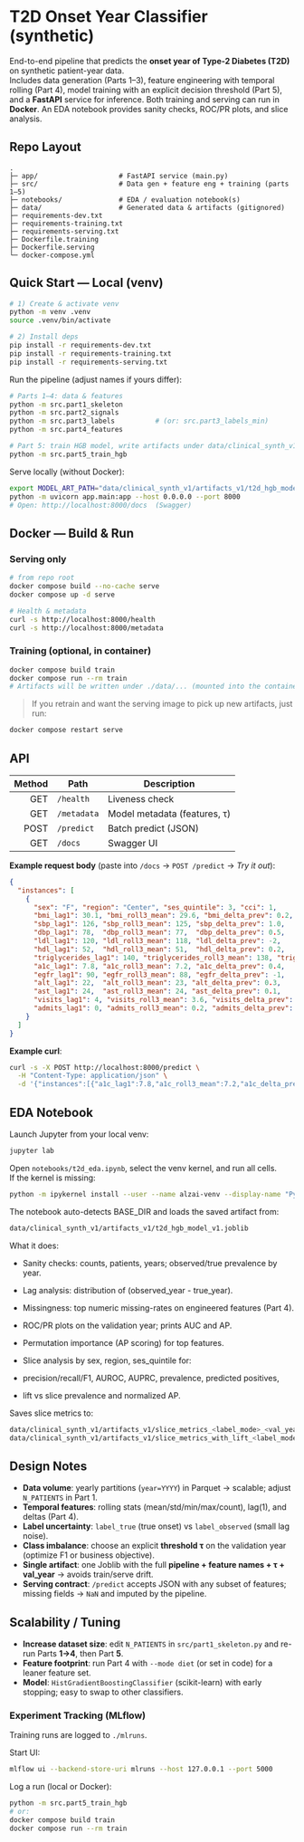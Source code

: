 # T2D Onset Year Classifier (synthetic)

End-to-end pipeline that predicts the **onset year of Type-2 Diabetes (T2D)** on synthetic patient-year data.  
Includes data generation (Parts 1–3), feature engineering with temporal rolling (Part 4), model training with an explicit decision threshold (Part 5), and a **FastAPI** service for inference. Both training and serving can run in **Docker**. An EDA notebook provides sanity checks, ROC/PR plots, and slice analysis.

## Repo Layout

```
.
├─ app/                    # FastAPI service (main.py)
├─ src/                    # Data gen + feature eng + training (parts 1–5)
├─ notebooks/              # EDA / evaluation notebook(s)
├─ data/                   # Generated data & artifacts (gitignored)
├─ requirements-dev.txt
├─ requirements-training.txt
├─ requirements-serving.txt
├─ Dockerfile.training
├─ Dockerfile.serving
└─ docker-compose.yml
```

## Quick Start — Local (venv)

```bash
# 1) Create & activate venv
python -m venv .venv
source .venv/bin/activate

# 2) Install deps
pip install -r requirements-dev.txt
pip install -r requirements-training.txt
pip install -r requirements-serving.txt
```

Run the pipeline (adjust names if yours differ):

```bash
# Parts 1–4: data & features
python -m src.part1_skeleton
python -m src.part2_signals
python -m src.part3_labels          # (or: src.part3_labels_min)
python -m src.part4_features

# Part 5: train HGB model, write artifacts under data/clinical_synth_v1/artifacts_v1/
python -m src.part5_train_hgb
```

Serve locally (without Docker):

```bash
export MODEL_ART_PATH="data/clinical_synth_v1/artifacts_v1/t2d_hgb_model_v1.joblib"
python -m uvicorn app.main:app --host 0.0.0.0 --port 8000
# Open: http://localhost:8000/docs  (Swagger)
```

## Docker — Build & Run

### Serving only
```bash
# from repo root
docker compose build --no-cache serve
docker compose up -d serve

# Health & metadata
curl -s http://localhost:8000/health
curl -s http://localhost:8000/metadata
```

### Training (optional, in container)
```bash
docker compose build train
docker compose run --rm train
# Artifacts will be written under ./data/... (mounted into the container)
```

> If you retrain and want the serving image to pick up new artifacts, just run:
```bash
docker compose restart serve
```

## API

| Method | Path        | Description                  |
|-------:|-------------|------------------------------|
| GET    | `/health`   | Liveness check               |
| GET    | `/metadata` | Model metadata (features, τ) |
| POST   | `/predict`  | Batch predict (JSON)         |
| GET    | `/docs`     | Swagger UI                   |

**Example request body** (paste into `/docs` → `POST /predict` → *Try it out*):
```json
{
  "instances": [
    {
      "sex": "F", "region": "Center", "ses_quintile": 3, "cci": 1,
      "bmi_lag1": 30.1, "bmi_roll3_mean": 29.6, "bmi_delta_prev": 0.2,
      "sbp_lag1": 126, "sbp_roll3_mean": 125, "sbp_delta_prev": 1.0,
      "dbp_lag1": 78,  "dbp_roll3_mean": 77,  "dbp_delta_prev": 0.5,
      "ldl_lag1": 120, "ldl_roll3_mean": 118, "ldl_delta_prev": -2,
      "hdl_lag1": 52,  "hdl_roll3_mean": 51,  "hdl_delta_prev": 0.2,
      "triglycerides_lag1": 140, "triglycerides_roll3_mean": 138, "triglycerides_delta_prev": 3,
      "a1c_lag1": 7.8, "a1c_roll3_mean": 7.2, "a1c_delta_prev": 0.4,
      "egfr_lag1": 90, "egfr_roll3_mean": 88, "egfr_delta_prev": -1,
      "alt_lag1": 22,  "alt_roll3_mean": 23, "alt_delta_prev": 0.3,
      "ast_lag1": 24,  "ast_roll3_mean": 24, "ast_delta_prev": 0.1,
      "visits_lag1": 4, "visits_roll3_mean": 3.6, "visits_delta_prev": 1,
      "admits_lag1": 0, "admits_roll3_mean": 0.2, "admits_delta_prev": 0
    }
  ]
}
```

**Example curl**:
```bash
curl -s -X POST http://localhost:8000/predict \
  -H "Content-Type: application/json" \
  -d '{"instances":[{"a1c_lag1":7.8,"a1c_roll3_mean":7.2,"a1c_delta_prev":0.4,"bmi_lag1":30.1,"bmi_roll3_mean":29.6,"bmi_delta_prev":0.2,"visits_lag1":4,"visits_roll3_mean":3.6,"visits_delta_prev":1}]}' | jq
```

## EDA Notebook

Launch Jupyter from your local venv:
```bash
jupyter lab
```

Open `notebooks/t2d_eda.ipynb`, select the venv kernel, and run all cells.  
If the kernel is missing:
```bash
python -m ipykernel install --user --name alzai-venv --display-name "Python (alzai venv)"
```
The notebook auto-detects BASE_DIR and loads the saved artifact from:

```bash
data/clinical_synth_v1/artifacts_v1/t2d_hgb_model_v1.joblib
```

What it does:

* Sanity checks: counts, patients, years; observed/true prevalence by year.

* Lag analysis: distribution of (observed_year - true_year).

* Missingness: top numeric missing-rates on engineered features (Part 4).

* ROC/PR plots on the validation year; prints AUC and AP.

* Permutation importance (AP scoring) for top features.

* Slice analysis by sex, region, ses_quintile for:

* precision/recall/F1, AUROC, AUPRC, prevalence, predicted positives,

* lift vs slice prevalence and normalized AP.

Saves slice metrics to:
```bash
data/clinical_synth_v1/artifacts_v1/slice_metrics_<label_mode>_<val_year>.csv
data/clinical_synth_v1/artifacts_v1/slice_metrics_with_lift_<label_mode>_<val_year>.csv
```

## Design Notes

- **Data volume**: yearly partitions (`year=YYYY`) in Parquet → scalable; adjust `N_PATIENTS` in Part 1.
- **Temporal features**: rolling stats (mean/std/min/max/count), lag(1), and deltas (Part 4).
- **Label uncertainty**: `label_true` (true onset) vs `label_observed` (small lag noise).
- **Class imbalance**: choose an explicit **threshold τ** on the validation year (optimize F1 or business objective).
- **Single artifact**: one Joblib with the full **pipeline + feature names + τ + val_year** → avoids train/serve drift.
- **Serving contract**: `/predict` accepts JSON with any subset of features; missing fields → `NaN` and imputed by the pipeline.

## Scalability / Tuning

- **Increase dataset size**: edit `N_PATIENTS` in `src/part1_skeleton.py` and re-run Parts **1→4**, then Part **5**.
- **Feature footprint**: run Part 4 with `--mode diet` (or set in code) for a leaner feature set.
- **Model**: `HistGradientBoostingClassifier` (scikit-learn) with early stopping; easy to swap to other classifiers.

### Experiment Tracking (MLflow) 

Training runs are logged to `./mlruns`.

Start UI:
```bash
mlflow ui --backend-store-uri mlruns --host 127.0.0.1 --port 5000
```

Log a run (local or Docker):

```bash
python -m src.part5_train_hgb
# or:
docker compose build train
docker compose run --rm train
```
